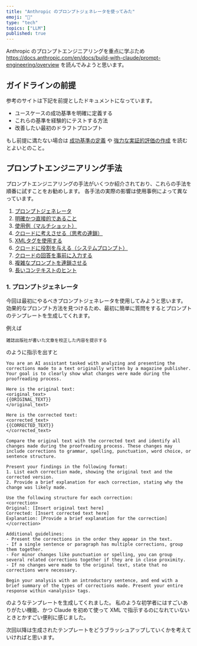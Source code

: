 ```yaml
---
title: "Anthropic のプロンプトジェネレータを使ってみた"
emoji: "📜"
type: "tech"
topics: ["LLM"]
published: true
---
```


Anthropic のプロンプトエンジニアリングを重点に学ぶため https://docs.anthropic.com/en/docs/build-with-claude/prompt-engineering/overview を読んでみようと思います。

## ガイドラインの前提

参考のサイトは下記を前提としたドキュメントになっています。
- ユースケースの成功基準を明確に定義する
- これらの基準を経験的にテストする方法
- 改善したい最初のドラフトプロンプト

もし前提に満たない場合は [成功基準の定義](https://docs.anthropic.com/en/docs/build-with-claude/define-success) や [強力な実証的評価の作成](https://docs.anthropic.com/en/docs/build-with-claude/develop-tests) を読むとよいとのこと。

## プロンプトエンジニアリング手法

プロンプトエンジニアリングの手法がいくつか紹介されており、これらの手法を順番に試すことをお勧めします。
各手法の実際の影響は使用事例によって異なっています。

1. [プロンプトジェネレータ](https://docs.anthropic.com/en/docs/build-with-claude/prompt-engineering/prompt-generator)
2. [明確かつ直接的であること](https://docs.anthropic.com/en/docs/build-with-claude/prompt-engineering/be-clear-and-direct)
3. [使用例（マルチショット）](https://docs.anthropic.com/en/docs/build-with-claude/prompt-engineering/multishot-prompting)
4. [クロードに考えさせる（思考の連鎖）](https://docs.anthropic.com/en/docs/build-with-claude/prompt-engineering/chain-of-thought)
5. [XMLタグを使用する](https://docs.anthropic.com/en/docs/build-with-claude/prompt-engineering/use-xml-tags)
6. [クロードに役割を与える（システムプロンプト）](https://docs.anthropic.com/en/docs/build-with-claude/prompt-engineering/system-prompts)
7. [クロードの回答を事前に入力する](https://docs.anthropic.com/en/docs/build-with-claude/prompt-engineering/prefill-claudes-response)
8. [複雑なプロンプトを連鎖させる](https://docs.anthropic.com/en/docs/build-with-claude/prompt-engineering/chain-complex-prompts)
9. [長いコンテキストのヒント](https://docs.anthropic.com/en/docs/build-with-claude/prompt-engineering/long-context-tips)

### 1. プロンプトジェネレータ

今回は最初にやるべきプロンプトジェネレータを使用してみようと思います。
効果的なプロンプト方法を見つけるため、最初に簡単に質問をするとプロンプトのテンプレートを生成してくれます。

例えば

```
雑誌出版社が書いた文章を校正した内容を提示する
```

のように指示を出すと

```
You are an AI assistant tasked with analyzing and presenting the corrections made to a text originally written by a magazine publisher. Your goal is to clearly show what changes were made during the proofreading process.

Here is the original text:
<original_text>
{{ORIGINAL_TEXT}}
</original_text>

Here is the corrected text:
<corrected_text>
{{CORRECTED_TEXT}}
</corrected_text>

Compare the original text with the corrected text and identify all changes made during the proofreading process. These changes may include corrections to grammar, spelling, punctuation, word choice, or sentence structure.

Present your findings in the following format:
1. List each correction made, showing the original text and the corrected version.
2. Provide a brief explanation for each correction, stating why the change was likely made.

Use the following structure for each correction:
<correction>
Original: [Insert original text here]
Corrected: [Insert corrected text here]
Explanation: [Provide a brief explanation for the correction]
</correction>

Additional guidelines:
- Present the corrections in the order they appear in the text.
- If a single sentence or paragraph has multiple corrections, group them together.
- For minor changes like punctuation or spelling, you can group several related corrections together if they are in close proximity.
- If no changes were made to the original text, state that no corrections were necessary.

Begin your analysis with an introductory sentence, and end with a brief summary of the types of corrections made. Present your entire response within <analysis> tags.
```

のようなテンプレートを生成してくれました。
私のような初学者にはすごいありがたい機能、かつ Claude を初めて使って XML で指示するのになれていないときとかすごい便利に感じました。

次回以降は生成されたテンプレートをどうブラッシュアップしていくかを考えていければと思います。
